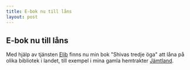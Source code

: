 ```yaml
---
title: E-bok nu till låns
layout: post
---
```

## E-bok nu till låns
Med hjälp av tjänsten [Elib](http://www.elib.se "Elib") finns nu min bok "Shivas tredje öga" att låna på olika bibliotek i landet, till exempel i mina gamla hemtrakter [Jämtland](http://www.bibliotekmitt.se/work?workId=39d1d4ba-6c56-4898-aaba-a4b400d73788 "BibliotekMitt").